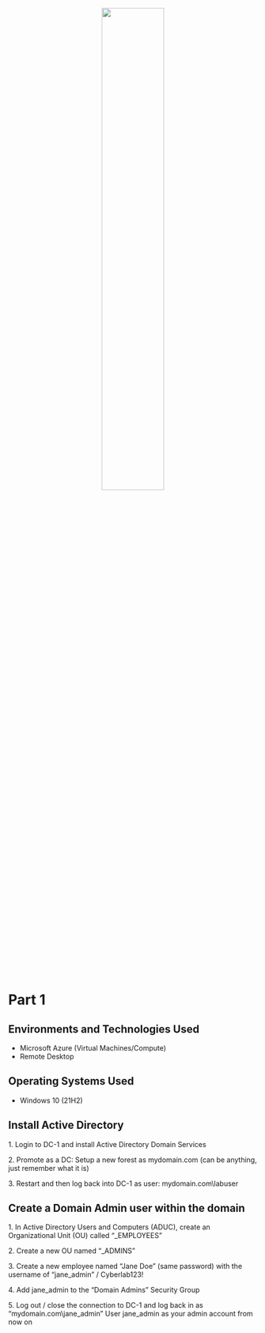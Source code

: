 <p align="center">
<img src="https://i.imgur.com/ji8tw98.png" width="50%" height="50%"/>
</p>

<h1>Part 1</h1>
</b>

<h2>Environments and Technologies Used</h2>

- Microsoft Azure (Virtual Machines/Compute)
- Remote Desktop

<h2>Operating Systems Used </h2>

- Windows 10</b> (21H2)

<h2>Install Active Directory</h2>
<p>
  1. Login to DC-1 and install Active Directory Domain Services
</p>

<p>
  2. Promote as a DC: Setup a new forest as mydomain.com (can be anything, just remember what it is)
</p>

<p>
  3. Restart and then log back into DC-1 as user: mydomain.com\labuser
</p>

<h2>Create a Domain Admin user within the domain</h2>
<p>
  1. In Active Directory Users and Computers (ADUC), create an Organizational Unit (OU) called “_EMPLOYEES”
</p>

<p>
  2. Create a new OU named “_ADMINS”
</p>

<p>
  3. Create a new employee named “Jane Doe” (same password) with the username of “jane_admin” / Cyberlab123!
</p>
  
<p>
  4. Add jane_admin to the “Domain Admins” Security Group
</p>

<p>
  5. Log out / close the connection to DC-1 and log back in as “mydomain.com\jane_admin”
User jane_admin as your admin account from now on
</p>
